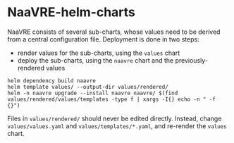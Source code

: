 # NaaVRE-helm-charts

NaaVRE consists of several sub-charts, whose values need to be derived from a central configuration file.
Deployment is done in two steps:
- render values for the sub-charts, using the `values` chart
- deploy the sub-charts, using the `naavre` chart and the previously-rendered values

```shell
helm dependency build naavre
helm template values/ --output-dir values/rendered/
helm -n naavre upgrade --install naavre naavre/ $(find values/rendered/values/templates -type f | xargs -I{} echo -n " -f {}")
```

Files in `values/rendered/` should never be edited directly. Instead, change `values/values.yaml` and `values/templates/*.yaml`, and re-render the `values` chart.
